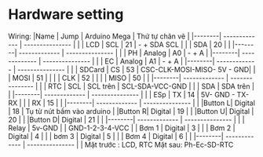 # Hardware setting
Wiring:
|Name    | Jump          |   Arduino Mega  |          Thứ tự chân vẽ    |
|--------| ------------- | --------------- |                            |
| LCD    |       SCL     |      21         | - + SDA SCL                |
|        |       SDA     |      20         |                            |
|--------| ------------- | --------------- |                            |
| PH     |    Analog     |      A0         |    - + A                   |
|--------| ------------- | --------------- |                            |
| EC     |    Analog     |      A1         |    - + A                   |
|--------| ------------- | --------------- |                            |
| SDCard |       CS      |      53         | CSC-CLK-MOSI-MISO- 5V - GND|
|        |       MOSI    |      51         |                            |
|        |       CLK     |      52         |                            |
|        |       MISO    |      50         |                            |
|--------| ------------- | --------------- |                            |
| RTC    |       SCL     |      SCL trên   | SCL-SDA-VCC-GND            |
|        |       SDA     |      SDA trên   |                            |
|--------| ------------- | --------------- |                            |
| ESp    |       TX      |      14         | 5V- GND - TX- RX           |
|        |       RX      |      15         |                            |
|--------| ------------- | --------------- |                            |
|Button L|    Digital    |      18         | Tụ từ nút bấm vào arduino  |
|Button R|    Digital    |      19         |                            |
|Button U|    Digital    |      20         |                            |
|Button D|    Digital    |      21         |                            |
|--------| ------------- | --------------- |                            |
| Relay  |   5v-GND      |                 | GND-1-2-3-4-VCC            |
| Bơm 1  |      Digital  |       3         |                            |
| Bơm 2  |      Digital  |       4         |                            |
| bơm 3  |      Digital  |       5         |                            |
| Bơm 4  |      Digital  |       6         |                            |
|--------| ------------- | --------------- |                            |
Mặt trước : LCD, RTC
Mặt sau: Ph-Ec-SD-RTC
